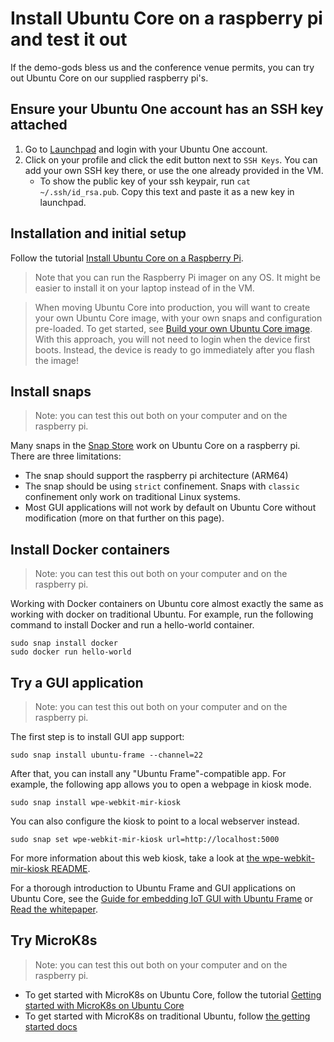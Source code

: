 # Install Ubuntu Core on a raspberry pi and test it out

If the demo-gods bless us and the conference venue permits, you can try out Ubuntu Core on our supplied raspberry pi's.

## Ensure your Ubuntu One account has an SSH key attached

1. Go to [Launchpad](https://launchpad.net/) and login with your Ubuntu One account.
1. Click on your profile and click the edit button next to `SSH Keys`. You can add your own SSH key there, or use the one already provided in the VM.
   * To show the public key of your ssh keypair, run `cat ~/.ssh/id_rsa.pub`. Copy this text and paste it as a new key in launchpad.

## Installation and initial setup

Follow the tutorial [Install Ubuntu Core on a Raspberry Pi](https://ubuntu.com/download/raspberry-pi-core).

> Note that you can run the Raspberry Pi imager on any OS. It might be easier to install it on your laptop instead of in the VM.

> When moving Ubuntu Core into production, you will want to create your own Ubuntu Core image, with your own snaps and configuration pre-loaded. To get started, see [Build your own Ubuntu Core image](https://ubuntu.com/core/docs/build-an-image). With this approach, you will not need to login when the device first boots. Instead, the device is ready to go immediately after you flash the image!

## Install snaps

> Note: you can test this out both on your computer and on the raspberry pi.

Many snaps in the [Snap Store](https://snapcraft.io/store) work on Ubuntu Core on a raspberry pi. There are three limitations:

* The snap should support the raspberry pi architecture (ARM64)
* The snap should be using `strict` confinement. Snaps with `classic` confinement only work on traditional Linux systems.
* Most GUI applications will not work by default on Ubuntu Core without modification (more on that further on this page).

## Install Docker containers

> Note: you can test this out both on your computer and on the raspberry pi.

Working with Docker containers on Ubuntu core almost exactly the same as working with docker on traditional Ubuntu. For example, run the following command to install Docker and run a hello-world container.

```shell
sudo snap install docker
sudo docker run hello-world
```

## Try a GUI application

> Note: you can test this out both on your computer and on the raspberry pi.

The first step is to install GUI app support:

```shell
sudo snap install ubuntu-frame --channel=22
```

After that, you can install any "Ubuntu Frame"-compatible app. For example, the following app allows you to open a webpage in kiosk mode.

```shell
sudo snap install wpe-webkit-mir-kiosk
```

You can also configure the kiosk to point to a local webserver instead.

```shell
sudo snap set wpe-webkit-mir-kiosk url=http://localhost:5000
```

For more information about this web kiosk, take a look at [the wpe-webkit-mir-kiosk README](https://gitlab.com/glancr/wpe-webkit-snap/-/blob/main/README.md).

For a thorough introduction to Ubuntu Frame and GUI applications on Ubuntu Core, see the [Guide for embedding IoT GUI with Ubuntu Frame](https://discourse.ubuntu.com/t/guide-for-embedding-iot-gui-with-ubuntu-frame/29079) or [Read the whitepaper](https://pages.ubuntu.com/rs/066-EOV-335/images/Guide_for_embedding_IoT_GUI_with_Ubuntu_Frame_31_03_23.pdf).

## Try MicroK8s

> Note: you can test this out both on your computer and on the raspberry pi.

* To get started with MicroK8s on Ubuntu Core, follow the tutorial [Getting started with MicroK8s on Ubuntu Core](https://ubuntu.com/tutorials/getting-started-with-microk8s-on-ubuntu-core#1-introduction)
* To get started with MicroK8s on traditional Ubuntu, follow [the getting started docs](https://microk8s.io/docs/getting-started)
